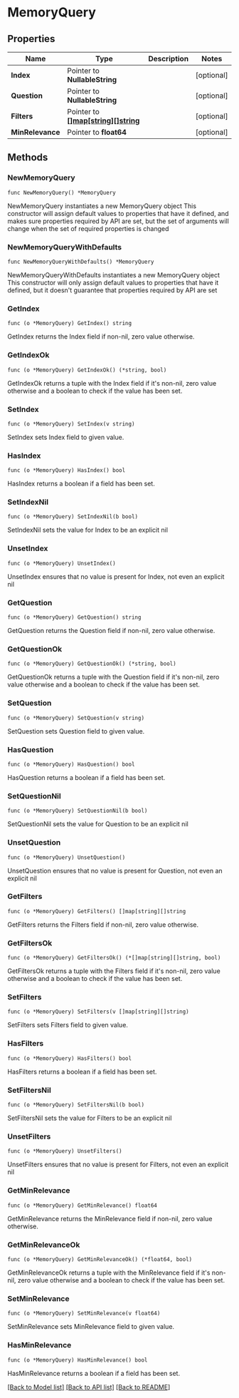 # MemoryQuery

## Properties

Name | Type | Description | Notes
------------ | ------------- | ------------- | -------------
**Index** | Pointer to **NullableString** |  | [optional] 
**Question** | Pointer to **NullableString** |  | [optional] 
**Filters** | Pointer to [**[]map[string][]string**](map[string][]string.md) |  | [optional] 
**MinRelevance** | Pointer to **float64** |  | [optional] 

## Methods

### NewMemoryQuery

`func NewMemoryQuery() *MemoryQuery`

NewMemoryQuery instantiates a new MemoryQuery object
This constructor will assign default values to properties that have it defined,
and makes sure properties required by API are set, but the set of arguments
will change when the set of required properties is changed

### NewMemoryQueryWithDefaults

`func NewMemoryQueryWithDefaults() *MemoryQuery`

NewMemoryQueryWithDefaults instantiates a new MemoryQuery object
This constructor will only assign default values to properties that have it defined,
but it doesn't guarantee that properties required by API are set

### GetIndex

`func (o *MemoryQuery) GetIndex() string`

GetIndex returns the Index field if non-nil, zero value otherwise.

### GetIndexOk

`func (o *MemoryQuery) GetIndexOk() (*string, bool)`

GetIndexOk returns a tuple with the Index field if it's non-nil, zero value otherwise
and a boolean to check if the value has been set.

### SetIndex

`func (o *MemoryQuery) SetIndex(v string)`

SetIndex sets Index field to given value.

### HasIndex

`func (o *MemoryQuery) HasIndex() bool`

HasIndex returns a boolean if a field has been set.

### SetIndexNil

`func (o *MemoryQuery) SetIndexNil(b bool)`

 SetIndexNil sets the value for Index to be an explicit nil

### UnsetIndex
`func (o *MemoryQuery) UnsetIndex()`

UnsetIndex ensures that no value is present for Index, not even an explicit nil
### GetQuestion

`func (o *MemoryQuery) GetQuestion() string`

GetQuestion returns the Question field if non-nil, zero value otherwise.

### GetQuestionOk

`func (o *MemoryQuery) GetQuestionOk() (*string, bool)`

GetQuestionOk returns a tuple with the Question field if it's non-nil, zero value otherwise
and a boolean to check if the value has been set.

### SetQuestion

`func (o *MemoryQuery) SetQuestion(v string)`

SetQuestion sets Question field to given value.

### HasQuestion

`func (o *MemoryQuery) HasQuestion() bool`

HasQuestion returns a boolean if a field has been set.

### SetQuestionNil

`func (o *MemoryQuery) SetQuestionNil(b bool)`

 SetQuestionNil sets the value for Question to be an explicit nil

### UnsetQuestion
`func (o *MemoryQuery) UnsetQuestion()`

UnsetQuestion ensures that no value is present for Question, not even an explicit nil
### GetFilters

`func (o *MemoryQuery) GetFilters() []map[string][]string`

GetFilters returns the Filters field if non-nil, zero value otherwise.

### GetFiltersOk

`func (o *MemoryQuery) GetFiltersOk() (*[]map[string][]string, bool)`

GetFiltersOk returns a tuple with the Filters field if it's non-nil, zero value otherwise
and a boolean to check if the value has been set.

### SetFilters

`func (o *MemoryQuery) SetFilters(v []map[string][]string)`

SetFilters sets Filters field to given value.

### HasFilters

`func (o *MemoryQuery) HasFilters() bool`

HasFilters returns a boolean if a field has been set.

### SetFiltersNil

`func (o *MemoryQuery) SetFiltersNil(b bool)`

 SetFiltersNil sets the value for Filters to be an explicit nil

### UnsetFilters
`func (o *MemoryQuery) UnsetFilters()`

UnsetFilters ensures that no value is present for Filters, not even an explicit nil
### GetMinRelevance

`func (o *MemoryQuery) GetMinRelevance() float64`

GetMinRelevance returns the MinRelevance field if non-nil, zero value otherwise.

### GetMinRelevanceOk

`func (o *MemoryQuery) GetMinRelevanceOk() (*float64, bool)`

GetMinRelevanceOk returns a tuple with the MinRelevance field if it's non-nil, zero value otherwise
and a boolean to check if the value has been set.

### SetMinRelevance

`func (o *MemoryQuery) SetMinRelevance(v float64)`

SetMinRelevance sets MinRelevance field to given value.

### HasMinRelevance

`func (o *MemoryQuery) HasMinRelevance() bool`

HasMinRelevance returns a boolean if a field has been set.


[[Back to Model list]](../README.md#documentation-for-models) [[Back to API list]](../README.md#documentation-for-api-endpoints) [[Back to README]](../README.md)


